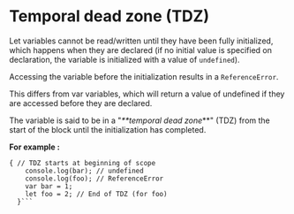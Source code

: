  # Temporal dead zone (TDZ)    


Let variables cannot be read/written until they have been fully initialized, which happens when they are declared (if no initial value is specified on declaration, the variable is initialized with a value of `undefined`). 

Accessing the variable before the initialization results in a `ReferenceError`. 

This differs from var variables, which will return a value of undefined if they are accessed before they are declared.

The variable is said to be in a "_**temporal dead zone_**" (TDZ) from the start of the block until the initialization has completed.


 **For example :** 
```
{ // TDZ starts at beginning of scope
    console.log(bar); // undefined
    console.log(foo); // ReferenceError
    var bar = 1;
    let foo = 2; // End of TDZ (for foo)
  }```
